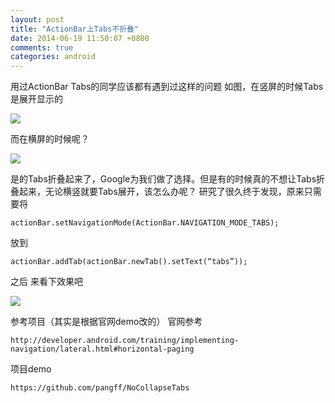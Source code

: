 ```yaml
---
layout: post
title: "ActionBar上Tabs不折叠"
date: 2014-06-19 11:50:07 +0800
comments: true
categories: android
---
```

用过ActionBar Tabs的同学应该都有遇到过这样的问题 如图，在竖屏的时候Tabs是展开显示的

![](http://www.pffair.com/images/12.png)

而在横屏的时候呢？
<!--more-->

![](http://www.pffair.com/images/13.png)

是的Tabs折叠起来了，Google为我们做了选择。但是有的时候真的不想让Tabs折叠起来，无论横竖就要Tabs展开，该怎么办呢？
研究了很久终于发现，原来只需要将

 	actionBar.setNavigationMode(ActionBar.NAVIGATION_MODE_TABS);
 
放到

 	actionBar.addTab(actionBar.newTab().setText(“tabs”));
 
之后
来看下效果吧

![](http://www.pffair.com/images/14.png)

参考项目（其实是根据官网demo改的）
官网参考

	http://developer.android.com/training/implementing-navigation/lateral.html#horizontal-paging

项目demo

	https://github.com/pangff/NoCollapseTabs